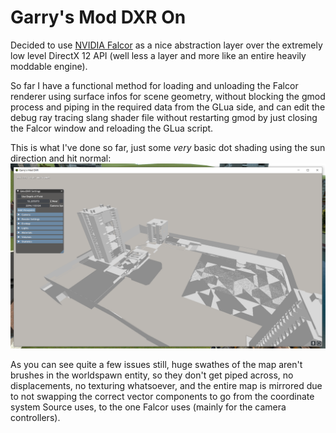 # Garry's Mod DXR On

Decided to use [NVIDIA Falcor](https://developer.nvidia.com/falcor) as a nice abstraction layer over the extremely low level DirectX 12 API (well less a layer and more like an entire heavily moddable engine).  

So far I have a functional method for loading and unloading the Falcor renderer using surface infos for scene geometry, without blocking the gmod process and piping in the required data from the GLua side, and can edit the debug ray tracing slang shader file without restarting gmod by just closing the Falcor window and reloading the GLua script.  

This is what I've done so far, just some *very* basic dot shading using the sun direction and hit normal:  
![Example Render](https://github.com/100PXSquared/gmod-dxr/blob/master/Screenshots/first%20operational%20example.png)  

As you can see quite a few issues still, huge swathes of the map aren't brushes in the worldspawn entity, so they don't get piped across, no displacements, no texturing whatsoever, and the entire map is mirrored due to not swapping the correct vector components to go from the coordinate system Source uses, to the one Falcor uses (mainly for the camera controllers).
